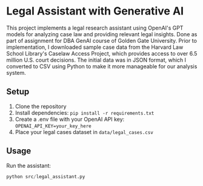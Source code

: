 # Legal Assistant with Generative AI

This project implements a legal research assistant using OpenAI's GPT models for analyzing case law and providing relevant legal insights. Done as part of assignment for DBA GenAI course of Golden Gate University. Prior to implementation, I downloaded sample case data from the Harvard Law School Library's Caselaw Access Project, which provides access to over 6.5 million U.S. court decisions. The initial data was in JSON format, which I converted to CSV using Python to make it more manageable for our analysis system.

## Setup
1. Clone the repository
2. Install dependencies: `pip install -r requirements.txt`
3. Create a .env file with your OpenAI API key: `OPENAI_API_KEY=your_key_here`
4. Place your legal cases dataset in `data/legal_cases.csv`

## Usage
Run the assistant:
```python
python src/legal_assistant.py
